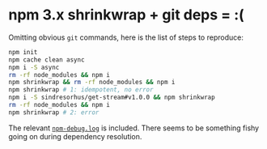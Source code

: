 # npm 3.x shrinkwrap + git deps = :(

Omitting obvious `git` commands, here is the list of steps to reproduce:

```sh
npm init
npm cache clean async
npm i -S async
rm -rf node_modules && npm i
npm shrinkwrap && rm -rf node_modules && npm i
npm shrinkwrap # 1: idempotent, no error
npm i -S sindresorhus/get-stream#v1.0.0 && npm shrinkwrap
rm -rf node_modules && npm i
npm shrinkwrap # 2: error
```

The relevant [`npm-debug.log`](./npm-debug.log) is included.
There seems to be something fishy going on during dependency resolution.
